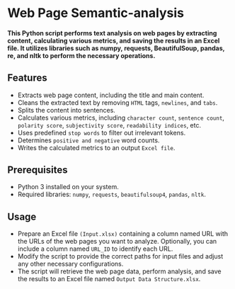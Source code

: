 # Web Page Semantic-analysis

#### This Python script performs text analysis on web pages by extracting content, calculating various metrics, and saving the results in an Excel file. It utilizes libraries such as numpy, requests, BeautifulSoup, pandas, re, and nltk to perform the necessary operations.

## Features
- Extracts web page content, including the title and main content.
- Cleans the extracted text by removing ```HTML``` tags, ```newlines```, and ```tabs```.
- Splits the content into sentences.
- Calculates various metrics, including ```character count```, ```sentence count```, ```polarity score```, ```subjectivity score```, ```readability indices```, etc.
- Uses predefined ```stop words``` to filter out irrelevant tokens.
- Determines ```positive and negative``` word counts.
- Writes the calculated metrics to an output ```Excel file```.

## Prerequisites

- Python 3 installed on your system.
- Required libraries: ```numpy```, ```requests```, ```beautifulsoup4```, ```pandas```, ```nltk```.

## Usage

- Prepare an Excel file ```(Input.xlsx)``` containing a column named URL with the URLs of the web pages you want to analyze. Optionally, you can include a column named ```URL_ID``` to identify each URL.
- Modify the script to provide the correct paths for input files and adjust any other necessary configurations.
- The script will retrieve the web page data, perform analysis, and save the results to an Excel file named ```Output Data Structure.xlsx```.

